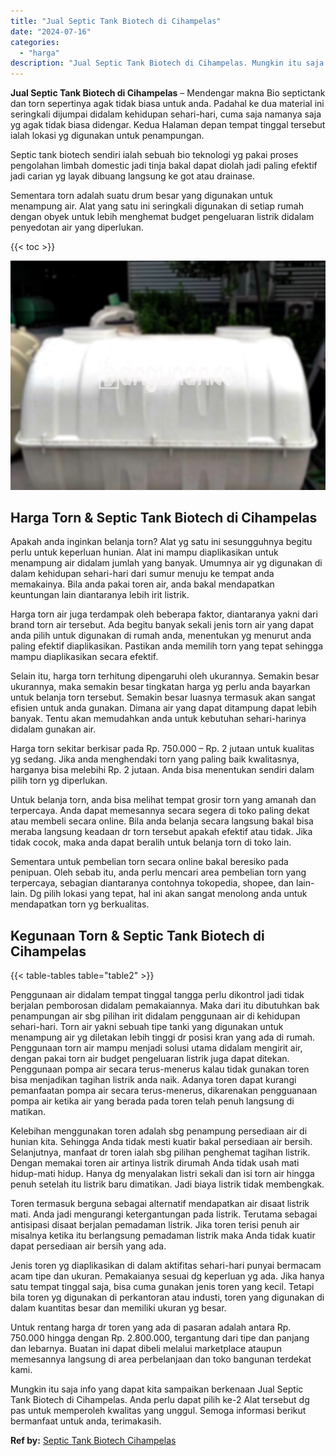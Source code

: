 ```yaml
---
title: "Jual Septic Tank Biotech di Cihampelas"
date: "2024-07-16"
categories: 
  - "harga"
description: "Jual Septic Tank Biotech di Cihampelas. Mungkin itu saja info yang dapat kita sampaikan berkenaan Jual Septic Tank Biotech di Cihampelas. Anda perlu dapat pi..."
---
```


**Jual Septic Tank Biotech di Cihampelas** – Mendengar makna Bio septictank dan torn sepertinya agak tidak biasa untuk anda. Padahal ke dua material ini seringkali dijumpai didalam kehidupan sehari-hari, cuma saja namanya saja yg agak tidak biasa didengar. Kedua Halaman depan tempat tinggal tersebut ialah lokasi yg digunakan untuk penampungan.

Septic tank biotech sendiri ialah sebuah bio teknologi yg pakai proses pengolahan limbah domestic jadi tinja bakal dapat diolah jadi paling efektif jadi carian yg layak dibuang langsung ke got atau drainase.

Sementara torn adalah suatu drum besar yang digunakan untuk menampung air. Alat yang satu ini seringkali digunakan di setiap rumah dengan obyek untuk lebih menghemat budget pengeluaran listrik didalam penyedotan air yang diperlukan.

{{< toc >}}

![Jual Septic Tank Biotech di Cihampelas](/images/jual-bio-septictank-40.png)

## Harga Torn & Septic Tank Biotech di Cihampelas

Apakah anda inginkan belanja torn? Alat yg satu ini sesungguhnya begitu perlu untuk keperluan hunian. Alat ini mampu diaplikasikan untuk menampung air didalam jumlah yang banyak. Umumnya air yg digunakan di dalam kehidupan sehari-hari dari sumur menuju ke tempat anda memakainya. Bila anda pakai toren air, anda bakal mendapatkan keuntungan lain diantaranya lebih irit listrik.

Harga torn air juga terdampak oleh beberapa faktor, diantaranya yakni dari brand torn air tersebut. Ada begitu banyak sekali jenis torn air yang dapat anda pilih untuk digunakan di rumah anda, menentukan yg menurut anda paling efektif diaplikasikan. Pastikan anda memilih torn yang tepat sehingga mampu diaplikasikan secara efektif.

Selain itu, harga torn terhitung dipengaruhi oleh ukurannya. Semakin besar ukurannya, maka semakin besar tingkatan harga yg perlu anda bayarkan untuk belanja torn tersebut. Semakin besar luasnya termasuk akan sangat efisien untuk anda gunakan. Dimana air yang dapat ditampung dapat lebih banyak. Tentu akan memudahkan anda untuk kebutuhan sehari-harinya didalam gunakan air.

Harga torn sekitar berkisar pada Rp. 750.000 – Rp. 2 jutaan untuk kualitas yg sedang. Jika anda menghendaki torn yang paling baik kwalitasnya, harganya bisa melebihi Rp. 2 jutaan. Anda bisa menentukan sendiri dalam pilih torn yg diperlukan.

Untuk belanja torn, anda bisa melihat tempat grosir torn yang amanah dan terpercaya. Anda dapat memesannya secara segera di toko paling dekat atau membeli secara online. Bila anda belanja secara langsung bakal bisa meraba langsung keadaan dr torn tersebut apakah efektif atau tidak. Jika tidak cocok, maka anda dapat beralih untuk belanja torn di toko lain.

Sementara untuk pembelian torn secara online bakal beresiko pada penipuan. Oleh sebab itu, anda perlu mencari area pembelian torn yang terpercaya, sebagian diantaranya contohnya tokopedia, shopee, dan lain-lain. Dg pilih lokasi yang tepat, hal ini akan sangat menolong anda untuk mendapatkan torn yg berkualitas.

## Kegunaan Torn & Septic Tank Biotech di Cihampelas

{{< table-tables table="table2" >}}

Penggunaan air didalam tempat tinggal tangga perlu dikontrol jadi tidak berjalan pemborosan didalam pemakaiannya. Maka dari itu dibutuhkan bak penampungan air sbg pilihan irit didalam penggunaan air di kehidupan sehari-hari. Torn air yakni sebuah tipe tanki yang digunakan untuk menampung air yg diletakan lebih tinggi dr posisi kran yang ada di rumah. Penggunaan torn air mampu menjadi solusi utama didalam mengirit air, dengan pakai torn air budget pengeluaran listrik juga dapat ditekan. Penggunaan pompa air secara terus-menerus kalau tidak gunakan toren bisa menjadikan tagihan listrik anda naik. Adanya toren dapat kurangi pemanfaatan pompa air secara terus-menerus, dikarenakan pengguanaan pompa air ketika air yang berada pada toren telah penuh langsung di matikan.

Kelebihan menggunakan toren adalah sbg penampung persediaan air di hunian kita. Sehingga Anda tidak mesti kuatir bakal persediaan air bersih. Selanjutnya, manfaat dr toren ialah sbg pilihan penghemat tagihan listrik. Dengan memakai toren air artinya listrik dirumah Anda tidak usah mati hidup-mati hidup. Hanya dg menyalakan listri sekali dan isi torn air hingga penuh setelah itu listrik baru dimatikan. Jadi biaya listrik tidak membengkak.

Toren termasuk berguna sebagai alternatif mendapatkan air disaat listrik mati. Anda jadi mengurangi ketergantungan pada listrik. Terutama sebagai antisipasi disaat berjalan pemadaman listrik. Jika toren terisi penuh air misalnya ketika itu berlangsung pemadaman listrik maka Anda tidak kuatir dapat persediaan air bersih yang ada.

Jenis toren yg diaplikasikan di dalam aktifitas sehari-hari punyai bermacam acam tipe dan ukuran. Pemakaianya sesuai dg keperluan yg ada. Jika hanya satu tempat tinggal saja, bisa cuma gunakan jenis toren yang kecil. Tetapi bila toren yg digunakan di perkantoran atau industi, toren yang digunakan di dalam kuantitas besar dan memiliki ukuran yg besar.

Untuk rentang harga dr toren yang ada di pasaran adalah antara Rp. 750.000 hingga dengan Rp. 2.800.000, tergantung dari tipe dan panjang dan lebarnya. Buatan ini dapat dibeli melalui marketplace ataupun memesannya langsung di area perbelanjaan dan toko bangunan terdekat kami.

Mungkin itu saja info yang dapat kita sampaikan berkenaan Jual Septic Tank Biotech di Cihampelas. Anda perlu dapat pilih ke-2 Alat tersebut dg pas untuk memperoleh kwalitas yang unggul. Semoga informasi berikut bermanfaat untuk anda, terimakasih.

**Ref by:** [Septic Tank Biotech Cihampelas](https://id.wikipedia.org/wiki/Septic)
